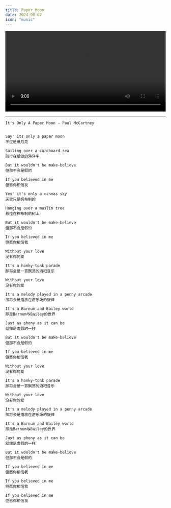 ```yaml
---
title: Paper Moon
date: 2024-08-07
icon: "music"
---
```



<video width="100%" controls="true" volume="0.6">
  <source src="https://draveller.oss-cn-beijing.aliyuncs.com/video/It%27s%20Only%20A%20Paper%20Moon.mp4" type="video/mp4">
</video>


---


```text
It's Only A Paper Moon - Paul McCartney


Say' its only a paper moon
不过是纸月亮

Sailing over a cardboard sea
航行在纸做的海洋中

But it wouldn't be make-believe
但那不会是假的

If you believed in me
但愿你相信我

Yes' it's only a canvas sky
天空只是帆布制的

Hanging over a muslin tree
悬挂在棉布制的树上

But it wouldn't be make-believe
但那不会是假的

If you believed in me
但愿你相信我

Without your love
没有你的爱

It's a honky-tonk parade
那将会是一首飘荡的酒吧音乐

Without your love
没有你的爱

It's a melody played in a penny arcade
那将会是播放在游乐场的旋律

It's a Barnum and Bailey world
那是Barnum与Bailey的世界

Just as phony as it can be
就像是虚假的一样

But it wouldn't be make-believe
但那不会是假的

If you believed in me
但愿你相信我

Without your love
没有你的爱

It's a honky-tonk parade
那将会是一首飘荡的酒吧音乐

Without your love
没有你的爱

It's a melody played in a penny arcade
那将会是播放在游乐场的旋律

It's a Barnum and Bailey world
那是Barnum与Bailey的世界

Just as phony as it can be
就像是虚假的一样

But it wouldn't be make-believe
但那不会是假的

If you believed in me
但愿你相信我

If you believed in me
但愿你相信我

If you believed in me
但愿你相信我
```
